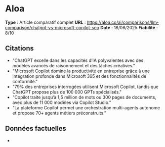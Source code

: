 # Aloa

**Type** : Article comparatif complet
**URL** : https://aloa.co/ai/comparisons/llm-comparison/chatgpt-vs-microsoft-copilot-seo
**Date** : 18/06/2025
**Fiabilité** : 8/10

## Citations

* "ChatGPT excelle dans les capacités d’IA polyvalentes avec des modèles avancés de raisonnement et des tâches créatives."
* "Microsoft Copilot domine la productivité en entreprise grâce à une intégration profonde dans Microsoft 365 et des fonctionnalités de conformité."
* "79% des entreprises interrogées utilisent Microsoft Copilot, tandis que ChatGPT propose plus de 100 000 GPTs spécialisés."
* "Copilot traite jusqu’à 1,5 million de mots ou 300 pages de documents, avec plus de 11 000 modèles via Copilot Studio."
* "La plateforme Copilot permet une orchestration multi-agents autonome et propose 70+ agents métiers préconstruits."

## Données factuelles

- 
